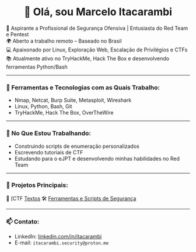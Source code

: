 <h1 align="center">👋 Olá, sou Marcelo Itacarambi</h1>

🔐 Aspirante a Profissional de Segurança Ofensiva | Entusiasta do Red Team e Pentest  
🌍 Aberto a trabalho remoto – Baseado no Brasil  
💻 Apaixonado por Linux, Exploração Web, Escalação de Privilégios e CTFs  
📚 Atualmente ativo no TryHackMe, Hack The Box e desenvolvendo ferramentas Python/Bash  

---

### 🧰 Ferramentas e Tecnologias com as Quais Trabalho:
- Nmap, Netcat, Burp Suite, Metasploit, Wireshark
- Linux, Python, Bash, Git
- TryHackMe, Hack The Box, OverTheWire

---

### 🚀 No Que Estou Trabalhando:
- Construindo scripts de enumeração personalizados
- Escrevendo tutoriais de CTF
- Estudando para o eJPT e desenvolvendo minhas habilidades no Red Team

---

### 📂 Projetos Principais:
🔐 [CTF [Textos](https://github.com/Itacarambi/CTFs)
🛠️ [Ferramentas e Scripts de Segurança](https://github.com/Itacarambi/Projects)

---

### 📫 Contato:
- LinkedIn: [linkedin.com/in/itacarambi](https://linkedin.com/in/itacarambi)
- E-mail: `itacarambi.security@proton.me`

